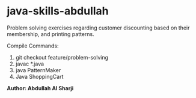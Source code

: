 # java-skills-abdullah
Problem solving exercises regarding customer discounting based on their membership, and printing patterns.

Compile Commands:
1) git checkout feature/problem-solving
2) javac *.java
3) java PatternMaker
4) Java ShoppingCart

**Author: Abdullah Al Sharji**
